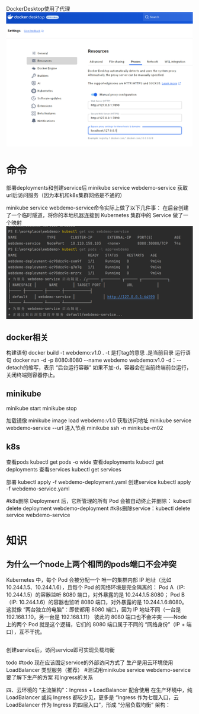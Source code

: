 DockerDesktop使用了代理
![img.png](img.png)
# 命令
部署deployments和创建service后
minikube service webdemo-service 获取url后访问服务（因为本机和k8s集群网络是不通的）

minikube service webdemo-service命令实际上做了以下几件事：
在后台创建了一个临时隧道，将你的本地机器连接到 Kubernetes 集群中的 Service 做了一个映射
![img_1.png](img_1.png)
## docker相关
构建语句 docker build -t webdemo:v1.0 .
-t 是打tag的意思 .是当前目录
运行语句 docker run -d -p 8080:8080 --name webdemo webdemo:v1.0
-d：--detach的缩写，表示 “后台运行容器”  如果不加-d，容器会在当前终端前台运行，关闭终端则容器停止。

## minikube
minikube start
minikube stop

加载镜像 minikube image load webdemo:v1.0
获取访问地址 minikube service webdemo-service --url
进入节点 minikube ssh -n minikube-m02

## k8s
查看pods kubectl get pods -o wide
查看deployments kubectl get deployments
查看services kubectl get services

部署 kubectl apply -f webdemo-deployment.yaml
创建service kubectl apply -f webdemo-service.yaml


#k8s删除 Deployment 后，它所管理的所有 Pod 会被自动终止并删除： kubectl delete deployment webdemo-deployment
#k8s删除service：kubectl delete service webdemo-service

# 知识
## 为什么一个node上两个相同的pods端口不会冲突
Kubernetes 中，每个 Pod 会被分配一个 唯一的集群内部 IP 地址（比如 10.244.1.5、10.244.1.6），且每个 Pod 的网络环境是完全隔离的：
Pod A（IP: 10.244.1.5）的容器监听 8080 端口，对外暴露的是 10.244.1.5:8080；
Pod B（IP: 10.244.1.6）的容器也监听 8080 端口，对外暴露的是 10.244.1.6:8080。
这就像 “两台独立的电脑”：即使都用 8080 端口，因为 IP 地址不同（一台是 192.168.1.10，另一台是 192.168.1.11）
彼此的 8080 端口也不会冲突 ——Node 上的两个 Pod 就是这个逻辑，它们的 8080 端口属于不同的 “网络身份”（IP + 端口），互不干扰。


## 
创建service后，访问service即可实现负载均衡

todo
#todo 现在应该固定service的外部访问方式了 生产是用云环境使用 LoadBalancer 类型服务（推荐）
#测试用minikube service webdemo-service 要了解下生产的方案 和Ingress的关系

四、云环境的 “主流架构”：Ingress + LoadBalancer 配合使用
在生产环境中，纯 LoadBalancer 或纯 Ingress 都较少见，更多是 “Ingress 作为七层入口，云 LoadBalancer 作为 Ingress 的四层入口”，形成 “分层负载均衡” 架构：